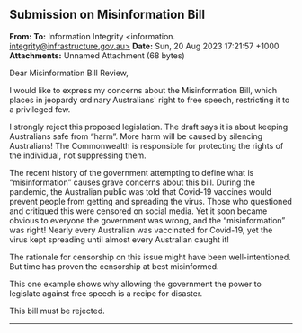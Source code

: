 ## Submission on Misinformation Bill

**From:**
**To:** Information Integrity <information. [integrity@infrastructure.gov.au>](mailto:information._integrity@infrastructure.gov.au)
**Date:** Sun, 20 Aug 2023 17:21:57 +1000
**Attachments:** Unnamed Attachment (68 bytes)

Dear Misinformation Bill Review,

I would like to express my concerns about the Misinformation Bill, which places in jeopardy ordinary Australians' right
to free speech, restricting it to a privileged few.

I strongly reject this proposed legislation. The draft says it is about keeping Australians safe from “harm”. More harm
will be caused by silencing Australians! The Commonwealth is responsible for protecting the rights of the individual,
not suppressing them.

The recent history of the government attempting to define what is “misinformation” causes grave concerns about this
bill. During the pandemic, the Australian public was told that Covid-19 vaccines would prevent people from getting
and spreading the virus. Those who questioned and critiqued this were censored on social media. Yet it soon became
obvious to everyone the government was wrong, and the “misinformation” was right! Nearly every Australian was
vaccinated for Covid-19, yet the virus kept spreading until almost every Australian caught it!

The rationale for censorship on this issue might have been well-intentioned. But time has proven the censorship at
best misinformed.

This one example shows why allowing the government the power to legislate against free speech is a recipe for
disaster.

This bill must be rejected.


-----

